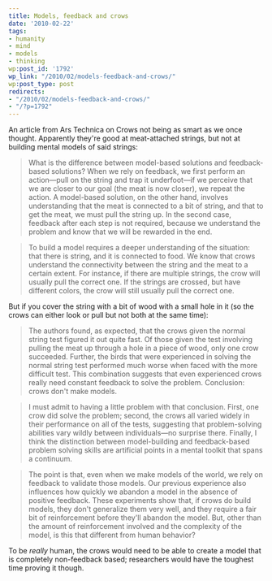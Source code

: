 ```yaml
---
title: Models, feedback and crows
date: '2010-02-22'
tags:
- humanity
- mind
- models
- thinking
wp:post_id: '1792'
wp_link: "/2010/02/models-feedback-and-crows/"
wp:post_type: post
redirects:
- "/2010/02/models-feedback-and-crows/"
- "/?p=1792"
---
```


An article from Ars Technica on Crows not being as smart as we once thought. Apparently they're good at meat-attached strings, but not at building mental models of said strings:

> What is the difference between model-based solutions and feedback-based solutions? When we rely on feedback, we first perform an action—pull on the string and trap it underfoot—if we perceive that we are closer to our goal (the meat is now closer), we repeat the action. A model-based solution, on the other hand, involves understanding that the meat is connected to a bit of string, and that to get the meat, we must pull the string up. In the second case, feedback after each step is not required, because we understand the problem and know that we will be rewarded in the end.

>

> To build a model requires a deeper understanding of the situation: that there is string, and it is connected to food. We know that crows understand the connectivity between the string and the meat to a certain extent. For instance, if there are multiple strings, the crow will usually pull the correct one. If the strings are crossed, but have different colors, the crow will still usually pull the correct one.

But if you cover the string with a bit of wood with a small hole in it (so the crows can either look or pull but not both at the same time):

> The authors found, as expected, that the crows given the normal string test figured it out quite fast. Of those given the test involving pulling the meat up through a hole in a piece of wood, only one crow succeeded. Further, the birds that were experienced in solving the normal string test performed much worse when faced with the more difficult test. This combination suggests that even experienced crows really need constant feedback to solve the problem. Conclusion: crows don't make models.

>

> I must admit to having a little problem with that conclusion. First, one crow did solve the problem; second, the crows all varied widely in their performance on all of the tests, suggesting that problem-solving abilities vary wildly between individuals—no surprise there. Finally, I think the distinction between model-building and feedback-based problem solving skills are artificial points in a mental toolkit that spans a continuum.

>

> The point is that, even when we make models of the world, we rely on feedback to validate those models. Our previous experience also influences how quickly we abandon a model in the absence of positive feedback. These experiments show that, if crows do build models, they don't generalize them very well, and they require a fair bit of reinforcement before they'll abandon the model. But, other than the amount of reinforcement involved and the complexity of the model, is this that different from human behavior?

To be _really_ human, the crows would need to be able to create a model that is completely non-feedback based; researchers would have the toughest time proving it though.
